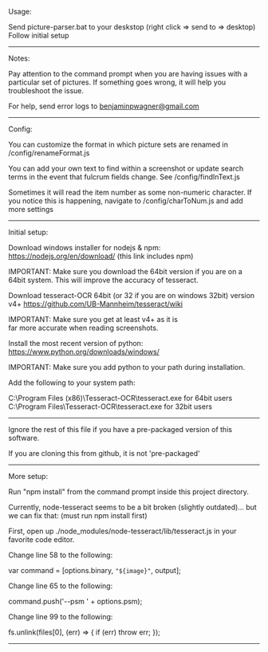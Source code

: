 Usage:

Send picture-parser.bat to your deskstop (right click => send to => desktop)
Follow initial setup

-----------------------------------------------------------------------

Notes:

Pay attention to the command prompt when you are having issues with a 
particular set of pictures. If something goes wrong, it will 
help you troubleshoot the issue.

For help, send error logs to benjaminpwagner@gmail.com

-----------------------------------------------------------------------

Config:

You can customize the format in which picture sets are renamed 
in /config/renameFormat.js 

You can add your own text to find within a screenshot or update search 
terms in the event that fulcrum fields change. See /config/findInText.js

Sometimes it will read the item number as some non-numeric character. If you 
notice this is happening, navigate to /config/charToNum.js and 
add more settings

-----------------------------------------------------------------------

Initial setup:

Download windows installer for nodejs & npm:
https://nodejs.org/en/download/ (this link includes npm)

IMPORTANT: Make sure you download the 64bit version if you are on a
           64bit system. This will improve the accuracy of tesseract.

Download tesseract-OCR 64bit (or 32 if you are on windows 32bit) version v4+
https://github.com/UB-Mannheim/tesseract/wiki

IMPORTANT: Make sure you get at least v4+ as it is   
           far more accurate when reading screenshots.

Install the most recent version of python:
https://www.python.org/downloads/windows/

IMPORTANT: Make sure you add python to your path 
           during installation.

Add the following to your system path:

C:\Program Files (x86)\Tesseract-OCR\tesseract.exe for 64bit users
C:\Program Files\Tesseract-OCR\tesseract.exe for 32bit users

-----------------------------------------------------------------------

Ignore the rest of this file if you have a pre-packaged
version of this software.

If you are cloning this from github, it is not 'pre-packaged'

-----------------------------------------------------------------------

More setup:

Run "npm install" from the command prompt inside this project directory.

Currently, node-tesseract seems to be a bit broken (slightly outdated)... but we can fix that: (must run npm install first)

First, open up ./node_modules/node-tesseract/lib/tesseract.js in 
your favorite code editor.

Change line 58 to the following:

var command = [options.binary, `"${image}"`, output];

Change line 65 to the following:

command.push('--psm ' + options.psm);

Change line 99 to the following:

fs.unlink(files[0], (err) => { if (err) throw err; });

-----------------------------------------------------------------------
